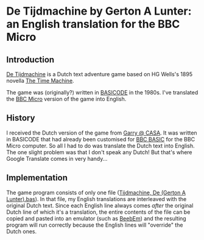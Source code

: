 # De Tijdmachine by Gerton A Lunter: an English translation for the BBC Micro

## Introduction
[De Tijdmachine](http://www.solutionarchive.com/game/id%2C3715/Tijdmachine%2C+De.html) is a Dutch text adventure game based on HG Wells's 1895 novella [The Time Machine](https://en.wikipedia.org/wiki/The_Time_Machine). 

The game was (originally?) written in [BASICODE](https://github.com/robhagemans/basicode) in the 1980s. I've translated the [BBC Micro](https://en.wikipedia.org/wiki/BBC_Micro) version of the game into English.

## History
I received the Dutch version of the game from [Garry @ CASA](http://www.solutionarchive.com/phpBB3/viewtopic.php?f=3&t=1421#p9751). It was written in BASICODE that had already been customised for [BBC BASIC](https://en.wikipedia.org/wiki/BBC_BASIC) for the BBC Micro computer. So all I had to do was translate the Dutch text into English. The one slight problem was that I don't speak any Dutch! But that's where Google Translate comes in very handy...

## Implementation
The game program consists of only one file ([Tijdmachine, De (Gerton A Lunter).bas](https://github.com/lurkio/tijdmachine/blob/master/Tijdmachine%2C%20De%20(Gerton%20A%20Lunter).bas)). In that file, my English translations are interleaved with the original Dutch text. Since each English line always comes *after* the original Dutch line of which it's a translation, the entire contents of the file can be copied and pasted into an emulator (such as [BeebEm](http://www.mkw.me.uk/beebem/)) and the resulting program will run correctly because the English lines will "override" the Dutch ones.   
